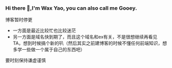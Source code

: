 ### Hi there 👋,I'm Wax Yao, you can also call me Gooey.

博客暂时停更
+ 一方面是最近比较忙也比较迷茫 
+ 另一方面是域名快到期了，而且这个域名和ex有关，不是很想继续再看见TA，想到时候搞个新的叭（然后其实之前建博客的时候不懂任何前端知识，想多学一些做一个属于自己的东西吧）

要时刻保持谦虚谨慎

